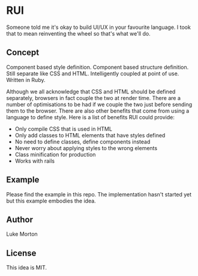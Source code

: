 # RUI

Someone told me it's okay to build UI/UX in your favourite language. I took that
to mean reinventing the wheel so that's what we'll do.

## Concept

Component based style definition. Component based structure definition. Still
separate like CSS and HTML. Intelligently coupled at point of use.
Written in Ruby.

Although we all acknowledge that CSS and HTML should be defined separately,
browsers in fact couple the two at render time. There are a number of
optimisations to be had if we couple the two just before sending them to the
browser. There are also other benefits that come from using a language to
define style. Here is a list of benefits RUI could provide:

  - Only compile CSS that is used in HTML
  - Only add classes to HTML elements that have styles defined
  - No need to define classes, define components instead
  - Never worry about applying styles to the wrong elements
  - Class minification for production
  - Works with rails

## Example

Please find the example in this repo. The implementation hasn't started yet
but this example embodies the idea.

## Author

Luke Morton

## License

This idea is MIT.
